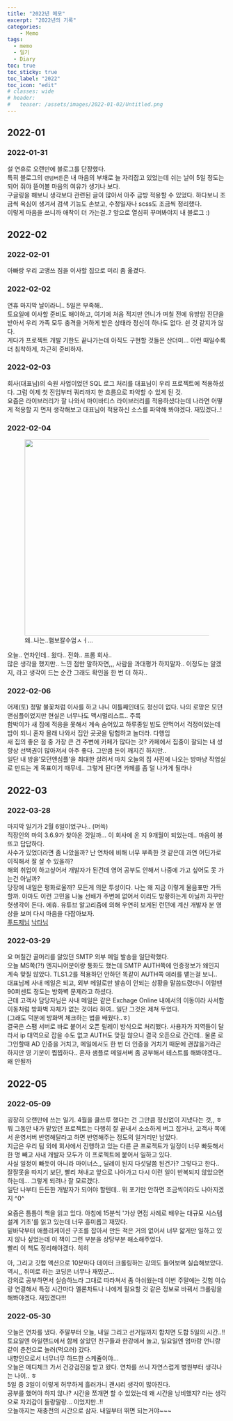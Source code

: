 ```yaml
---
title: "2022년 메모"
excerpt: "2022년의 기록"
categories:
    - Memo 
tags:
  - memo
  - 일기
  - Diary
toc: true
toc_sticky: true
toc_label: "2022"
toc_icon: "edit"
# classes: wide
# header:
#   teaser: /assets/images/2022-01-02/Untitled.png
---
```


## 2022-01

### 2022-01-31

설 연휴로 오랜만에 블로그를 단장했다.<br>
특히 블로그의 `랜덤버튼`은 내 마음의 부채로 늘 자리잡고 있었는데 쉬는 날이 5일 정도는 되어 줘야 뜯어볼 마음의 여유가 생기나 보다. <br>
구글링을 해보니 생각보다 관련된 글이 많아서 아주 금방 적용할 수 있었다. 하다보니 조금씩 욕심이 생겨서 검색 기능도 손보고, 수정일자나 scss도 조금씩 정리했다. <br>
이렇게 마음을 쓰니까 애착이 더 가는걸..? 앞으로 열심히 꾸며봐야지 내 블로그 :)

## 2022-02

### 2022-02-01

아빠랑 우리 고앵쓰 짐을 이사할 집으로 미리 좀 옮겼다.

### 2022-02-02

연휴 마지막 날이라니.. 5일은 부족해.. <br>
토요일에 이사할 준비도 해야하고, 여기에 처음 적지만 언니가 며칠 전에 유방암 진단을 받아서 우리 가족 모두 충격을 거하게 받은 상태라 정신이 하나도 없다. 쉰 것 같지가 않다.<br>
게다가 프로젝트 개발 기한도 끝나가는데 아직도 구현할 것들은 산더미... 이런 때일수록 더 침착하게, 차근히 준비하자.

### 2022-02-03

회사(대표님)의 숙원 사업이었던 SQL 로그 처리를 대표님이 우리 프로젝트에 적용하셨다. 그럼 이제 첫 진입부터 쿼리까지 한 흐름으로 파악할 수 있게 된 것. <br>
요즘은 라이브러리가 잘 나와서 마이바티스 라이브러리를 적용하셨다는데 나라면 어떻게 적용할 지 먼저 생각해보고 대표님이 적용하신 소스를 파악해 봐야겠다. 재밌겠다..!

### 2022-02-04

<figure>
<img src='{{ "/assets/images/meme/break_keyboard.JPG" | relative_url }}' width="450" />
<figcaption>왜..나는..햄보칼수엄ㅅㅓ...</figcaption>
</figure>

오늘.. 연차인데.. 왔다.. 전화.. 프롬 회사.. <br>
많은 생각을 했지만.. 느낀 점만 말하자면,,, 사람을 과대평가 하지말자.. 이정도는 알겠지, 라고 생각이 드는 순간 그래도 확인을 한 번 더 하자..

### 2022-02-06

어제(토) 정말 불꽃처럼 이사를 하고 나니 이틀째인데도 정신이 없다. 나의 로망은 모던앤심플이었지만 현실은 너무나도 맥시멀리스트.. 주륵 <br>
함박이가 새 집에 적응을 못해서 계속 숨어있고 하루종일 밥도 안먹어서 걱정이었는데 밤이 되니 혼자 몰래 나와서 집안 곳곳을 탐험하고 놀더라. 다행임<br>
새 집의 좋은 점 중 가장 큰 건 주변에 카페가 많다는 것? 카페에서 집중이 잘되는 내 성향상 선택권이 많아져서 아주 좋다. 그만큼 돈이 깨지긴 하지만..
<br>
일단 내 방을'모던앤심플'을 최대한 살려서 마치 오늘의 집 사진에 나오는 방마냥 작업실로 만드는 게 목표이기 때무네.. 그렇게 된다면 카페를 좀 덜 나가게 될라나

## 2022-03

### 2022-03-28
마지막 일기가 2월 6일이었구나.. (머쓱)<br>
직장인의 마의 3.6.9가 찾아온 것일까... 이 회사에 온 지 9개월이 되었는데.. 마음이 붕 뜨고 답답하다.<br>
사수가 있었더라면 좀 나았을까? 난 연차에 비해 너무 부족한 것 같은데 과연 어딘가로 이직해서 잘 살 수 있을까? <br>
해외 취업이 하고싶어서 개발자가 된건데 영어 공부도 안해서 나중에 가고 싶어도 못 가는건 아닐까? <br>
당장에 내일은 평화로울까? 모든게 의문 투성이다. 나는 왜 지금 이렇게 물음표만 가득할까. 아마도 이런 고민을 나눌 선배가 주변에 없어서 
이리도 방황하는게 아닐까 자꾸만 헛생각이 든다. 에휴. 유튜브 알고리즘에 의해 우연히 보게된 런던에 계신 개발자 분 영상을 보며 다시 마음을 다잡아보자. <br>
[푸드제님](https://youtu.be/WHmZGMoqLYU)
[낙타님](https://youtu.be/W892Jg8Rvek)

### 2022-03-29
요 며칠간 골머리를 앓았던 SMTP 외부 메일 발송을 일단락했다.<br> 
오늘 MS쪽(?!) 엔지니어분이랑 통화도 했는데 SMTP AUTH쪽에 인증정보가 왜인지 계속 맞질 않았다. TLS1.2를 적용하던 안하던 똑같이 AUTH쪽 에러를 뱉는걸 보니..<br>
대표님께 사내 메일은 되고, 외부 메일로만 발송이 안되는 상황을 말씀드렸더니 이럴땐 90퍼센트 정도는 방화벽 문제라고 하셨다.<br> 근데 고객사 담당자님은 사내 메일은 같은 Exchage Online 내에서의 이동이라 사서함 이동처럼 방화벽 자체가 없는 것이라 하여.. 일단 그것은 제쳐 두었다.<br> (그래도 덕분에 방화벽 체크하는 법을 배웠다..ㅎ) <br>
결국은 스팸 서버로 바로 붙어서 오픈 릴레이 방식으로 처리했다. 사용자가 지역들이 달라서 ip 대역으로 잡을 수도 없고 AUTH도 맞질 않으니 결국 오픈으로 간건데.. 물론 로그인할때 AD 인증을 거치고, 메일에서도 한 번 더 인증을 거치기 때문에 괜찮을거라곤 하지만 영 기분이 찝찝하다.. 혼자 샘플로 메일서버 좀 공부해서 테스트를 해봐야겠다.. 왜 안될까

## 2022-05

### 2022-05-09
굉장히 오랜만에 쓰는 일기. 4월을 쿨쓰루 했다는 건 그만큼 정신없이 지냈다는 것,, ㅎ <br>
뭐 그동안 내가 맡았던 프로젝트는 다행히 잘 끝내서 소소하게 버그 잡거나, 고객사 쪽에서 운영서버 반영해달라고 하면 반영해주는 정도의 일거리만 남았다. <br>
지금은 우리 팀 외에 회사에서 진행하고 있는 다른 큰 프로젝트가 일정이 너무 빠듯해서 한 명 빼고 사내 개발자 모두가 이 프로젝트에 붙어서 일하고 있다. <br>
사실 일정이 빠듯이 아니라 마이너스,, 딜레이 된지 다섯달쯤 된건가? 그렇다고 한다.. <br>
잘잘못을 따지기 보단, 빨리 쳐내고 앞으로 나아가고 다시 이런 일이 반복되지 않았으면 하는데... 그렇게 되려나 잘 모르겠다.<br>
일단 나부터 든든한 개발자가 되어야 할텐데.. 뭐 포기만 안하면 조금씩이라도 나아지겠지 ^0^ <br>

요즘은 틈틈이 책을 읽고 있다. 아침에 15분씩 '가상 면접 사례로 배우는 대규모 시스템 설계 기초'를 읽고 있는데 너무 흥미롭고 재밌다.<br> 
밑바닥부터 애플리케이션 구조를 잡아서 만든 적은 거의 없어서 너무 얇게만 일하고 있지 않나 싶었는데 이 책이 그런 부분을 상당부분 해소해주었다. <br>
빨리 이 책도 정리해야겠다. 히히 <br>

아, 그리고 깃헙 액션으로 10분마다 데이터 크롤링하는 강의도 들어보며 실습해보았다. 역시,, 취미로 하는 코딩은 너무나 재밌군...<br>
강의로 공부하면서 실습하느라 그대로 따라쳐서 좀 아쉬웠는데 이번 주말에는 깃헙 이슈랑 연결해서 특정 시간마다 멜론차트나 나에게 필요할 것 같은 정보로 바꿔서 크롤링을 해봐야겠다. 재밌겠다!!!


### 2022-05-30
오늘은 연차를 냈다. 주말부터 오늘, 내일 그리고 선거일까지 합치면 도합 5일의 시간..!! <br>
토요일엔 아일랜드에서 함께 살았던 친구들과 한강에서 놀고, 일요일엔 엄마랑 언니랑 같이 춘천으로 놀러(먹으러) 갔다.<br>
내향인으로서 너무너무 하드한 스케쥴이야... <br>
오늘은 메디체크 가서 건강검진을 받고 왔다. 연차를 쓰니 자연스럽게 병원부터 생각나는 나이.. ㅎ<br>
5일 중 3일이 이렇게 허무하게 흘러가니 괜시리 생각이 많아진다. <br>
공부를 했어야 하지 않나? 시간을 쪼개면 할 수 있었는데 왜 시간을 낭비했지? 라는 생각으로 자괴감이 들랑말랑... 이었지만..!! <br>
오늘까지는 재충전의 시간으로 삼자. 내일부터 뛰면 되는거야~~~